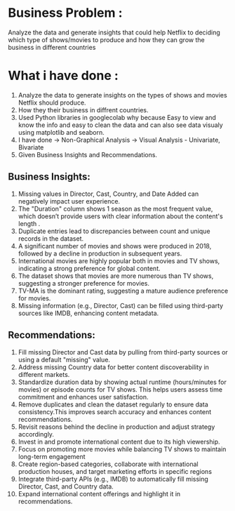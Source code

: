 # Business Problem :
Analyze the data and generate insights that could help Netflix to deciding which type of shows/movies to produce and how they can grow the business in different countries

# What i have done :
1. Analyze the data to generate insights on the types of shows and movies Netflix should produce.
2. How they their business in diffrent countries.
3. Used Python libraries in googlecolab why because Easy to view and know the info and easy to clean the data and can also see data visualy using matplotlib and seaborn.
4. I have done
   -> Non-Graphical Analysis
   -> Visual Analysis - Univariate, Bivariate
5. Given Business Insights and Recommendations.
   
## Business Insights:
1. Missing values in Director, Cast, Country, and Date Added can negatively impact user experience.
2. The "Duration" column shows 1 season as the most frequent value, which doesn’t provide users with clear information about the content's length .
3. Duplicate entries lead to discrepancies between count and unique records in the dataset.
4. A significant number of movies and shows were produced in 2018, followed by a decline in production in subsequent years.
5. International movies are highly popular both in movies and TV shows, indicating a strong preference for global content.
6. The dataset shows that movies are more numerous than TV shows, suggesting a stronger preference for movies.
7. TV-MA is the dominant rating, suggesting a mature audience preference for movies.
8. Missing information (e.g., Director, Cast) can be filled using third-party sources like IMDB, enhancing content metadata.

## Recommendations:
1. Fill missing Director and Cast data by pulling from third-party sources or using a default "missing" value.
2. Address missing Country data for better content discoverability in different markets.
3. Standardize duration data by showing actual runtime (hours/minutes for movies) or episode counts for TV shows. This helps users assess time commitment and enhances user satisfaction.
4. Remove duplicates and clean the dataset regularly to ensure data consistency.This improves search accuracy and enhances content recommendations.
5. Revisit reasons behind the decline in production and adjust strategy accordingly.
6. Invest in and promote international content due to its high viewership.
7. Focus on promoting more movies while balancing TV shows to maintain long-term engagement
8. Create region-based categories, collaborate with international production houses, and target marketing efforts in specific regions
9. Integrate third-party APIs (e.g., IMDB) to automatically fill missing Director, Cast, and Country data.
10. Expand international content offerings and highlight it in recommendations.
